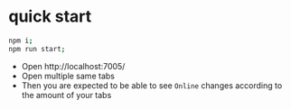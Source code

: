# quick start

``` bash
npm i;
npm run start;
```

- Open http://localhost:7005/
- Open multiple same tabs
- Then you are expected to be able to see `Online` changes according to the amount of your tabs